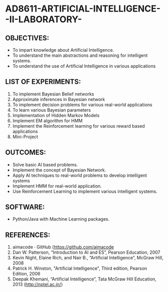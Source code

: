 # AD8611-ARTIFICIAL-INTELLIGENCE--II-LABORATORY-
## OBJECTIVES:
- To impart knowledge about Artificial Intelligence.
- To understand the main abstractions and reasoning for intelligent systems.
- To understand the use of Artificial Intelligence in various applications
## LIST OF EXPERIMENTS:
1. To implement Bayesian Belief networks
2. Approximate inferences in Bayesian network
3. To implement decision problems for various real-world applications
4. To learn various Bayesian parameters
5. Implementation of Hidden Markov Models
6. Implement EM algorithm for HMM
7. Implement the Reinforcement learning for various reward based applications
8. Mini-Project
## OUTCOMES:
- Solve basic AI based problems.
- Implement the concept of Bayesian Network.
- Apply AI techniques to real-world problems to develop intelligent systems
- Implement HMM for real-world application.
- Use Reinforcement Learning to implement various intelligent systems.
## SOFTWARE:
+ Python/Java with Machine Learning packages.
## REFERENCES:
1. aimacode · GitHub (https://github.com/aimacode
2. Dan W. Patterson, “Introduction to AI and ES”, Pearson Education, 2007
3. Kevin Night, Elaine Rich, and Nair B., “Artificial Intelligence”, McGraw Hill, 2008
4. Patrick H. Winston, "Artificial Intelligence", Third edition, Pearson Edition, 2006
5. Deepak Khemani, “Artificial Intelligence”, Tata McGraw Hill Education, 2013
(http://nptel.ac.in/)
